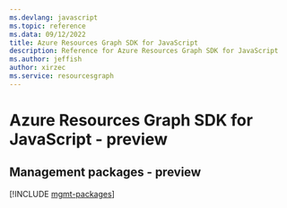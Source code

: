 ```yaml
---
ms.devlang: javascript
ms.topic: reference
ms.data: 09/12/2022
title: Azure Resources Graph SDK for JavaScript
description: Reference for Azure Resources Graph SDK for JavaScript
ms.author: jeffish
author: xirzec
ms.service: resourcesgraph
---
```

# Azure Resources Graph SDK for JavaScript - preview

## Management packages - preview
[!INCLUDE [mgmt-packages](resources-graph-mgmt-index.md)]